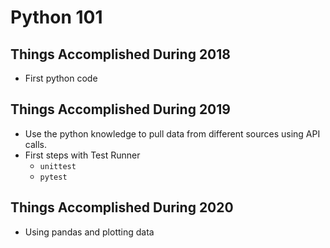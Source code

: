 # Python 101

## Things Accomplished During 2018

- First python code

## Things Accomplished During 2019

- Use the python knowledge to pull data from different sources using API calls.
- First steps with Test Runner
  - `unittest`
  - `pytest`

## Things Accomplished During 2020

-  Using pandas and plotting data 


